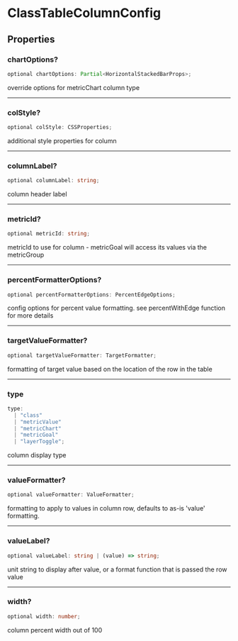 # ClassTableColumnConfig

## Properties

### chartOptions?

```ts
optional chartOptions: Partial<HorizontalStackedBarProps>;
```

override options for metricChart column type

---

### colStyle?

```ts
optional colStyle: CSSProperties;
```

additional style properties for column

---

### columnLabel?

```ts
optional columnLabel: string;
```

column header label

---

### metricId?

```ts
optional metricId: string;
```

metricId to use for column - metricGoal will access its values via the metricGroup

---

### percentFormatterOptions?

```ts
optional percentFormatterOptions: PercentEdgeOptions;
```

config options for percent value formatting. see percentWithEdge function for more details

---

### targetValueFormatter?

```ts
optional targetValueFormatter: TargetFormatter;
```

formatting of target value based on the location of the row in the table

---

### type

```ts
type:
  | "class"
  | "metricValue"
  | "metricChart"
  | "metricGoal"
  | "layerToggle";
```

column display type

---

### valueFormatter?

```ts
optional valueFormatter: ValueFormatter;
```

formatting to apply to values in column row, defaults to as-is 'value' formatting.

---

### valueLabel?

```ts
optional valueLabel: string | (value) => string;
```

unit string to display after value, or a format function that is passed the row value

---

### width?

```ts
optional width: number;
```

column percent width out of 100
